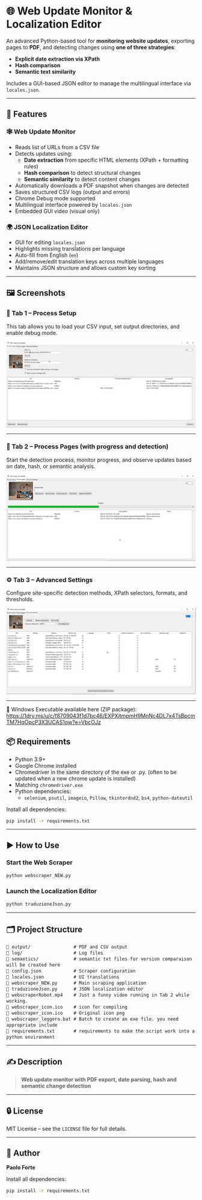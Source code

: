 # 🌐 Web Update Monitor & Localization Editor

An advanced Python-based tool for **monitoring website updates**, exporting pages to **PDF**, and detecting changes using **one of three strategies**:  
- **Explicit date extraction via XPath**
- **Hash comparison**
- **Semantic text similarity**

Includes a GUI-based JSON editor to manage the multilingual interface via `locales.json`.

---

## 🔧 Features

### 🕸 Web Update Monitor
- Reads list of URLs from a CSV file
- Detects updates using:
  -  **Date extraction** from specific HTML elements (XPath + formatting rules)
  -  **Hash comparison** to detect structural changes
  -  **Semantic similarity** to detect content changes
- Automatically downloads a PDF snapshot when changes are detected
- Saves structured CSV logs (output and errors)
- Chrome Debug mode supported
- Multilingual interface powered by `locales.json`
- Embedded GUI video (visual only)

### 🌍 JSON Localization Editor
- GUI for editing `locales.json`
- Highlights missing translations per language
- Auto-fill from English (`en`)
- Add/remove/edit translation keys across multiple languages
- Maintains JSON structure and allows custom key sorting

---

## 🖼️ Screenshots

### 🧩 Tab 1 – Process Setup
This tab allows you to load your CSV input, set output directories, and enable debug mode.

![Tab 1 – Process Setup](assets/tab1.png)

---

### 📄 Tab 2 – Process Pages (with progress and detection)
Start the detection process, monitor progress, and observe updates based on date, hash, or semantic analysis.

![Tab 2 – Process Pages](assets/tab2.png)

---

### ⚙️ Tab 3 – Advanced Settings
Configure site-specific detection methods, XPath selectors, formats, and thresholds.

![Tab 3 – Advanced Settings](assets/tab3.png)

---

💾 Windows Executable available here (ZIP package):
https://1drv.ms/u/c/f8709043f1d7bc46/EXPXitmpmH9MnNc4DL7x4TsBpcmTM7HqOpcP3X3UCAS1ow?e=VbcOJz


## 📦 Requirements

- Python 3.9+
- Google Chrome installed
- Chromedriver in the same directory of the exe or .py. (often to be updated when a new chrome update is installed)
- Matching `chromedriver.exe`
- Python dependencies:
  - `selenium`, `psutil`, `imageio`, `Pillow`, `tkinterdnd2`, `bs4`, `python-dateutil`

Install all dependencies:

```bash
pip install -r requirements.txt
```

---

## ▶️ How to Use

### Start the Web Scraper

```bash
python webscraper_NEW.py
```

### Launch the Localization Editor

```bash
python traduzioneJson.py
```

---

## 🗂️ Project Structure

```
📁 output/                # PDF and CSV output
📁 log/                   # Log files
📁 semantics/             # semantic txt files for version comparaison will be created here
📄 config.json            # Scraper configuration
📄 locales.json           # UI translations
📄 webscraper_NEW.py      # Main scraping application
📄 traduzioneJson.py      # JSON localization editor
📄 webscraperRobot.mp4    # Just a funny video running in Tab 2 while working.
📄 webscraper_icon.ico    # icon for compiling
📄 webscraper_icon.ico    # Original icon png
📄 webscraper_leggero.bat # Batch to create an exe file. you need appropriate include
📄 requirements.txt       # requirements to make the script work into a python environment
```

---

## ✍️ Description

> **Web update monitor with PDF export, date parsing, hash and semantic change detection**

---

## 🔒 License

MIT License – see the `LICENSE` file for full details.

---

## 👤 Author

**Paolo Forte**  


Install all dependencies:

```bash
pip install -r requirements.txt

